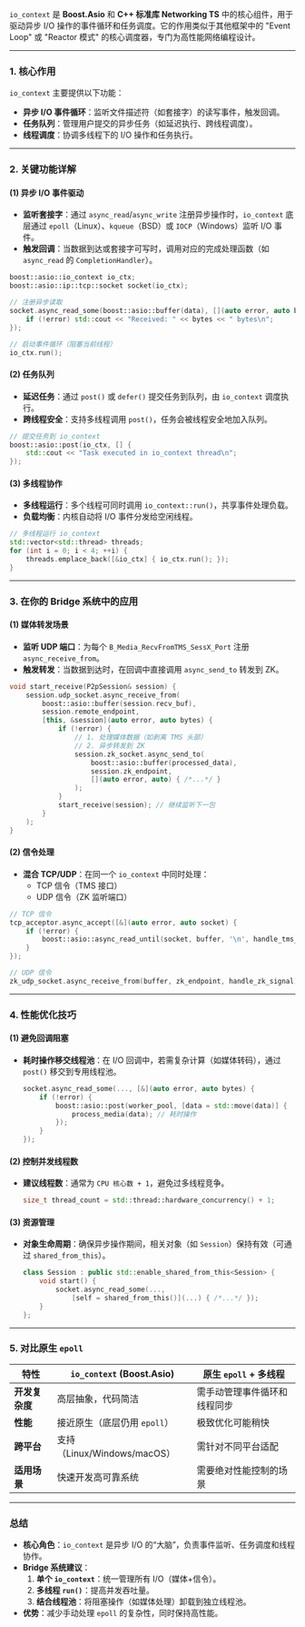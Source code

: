 `io_context` 是 **Boost.Asio** 和 **C++ 标准库 Networking TS** 中的核心组件，用于驱动异步 I/O 操作的事件循环和任务调度。它的作用类似于其他框架中的 "Event Loop" 或 "Reactor 模式" 的核心调度器，专门为高性能网络编程设计。

---

### **1. 核心作用**
`io_context` 主要提供以下功能：
- **异步 I/O 事件循环**：监听文件描述符（如套接字）的读写事件，触发回调。
- **任务队列**：管理用户提交的异步任务（如延迟执行、跨线程调度）。
- **线程调度**：协调多线程下的 I/O 操作和任务执行。

---

### **2. 关键功能详解**

#### **(1) 异步 I/O 事件驱动**
- **监听套接字**：通过 `async_read`/`async_write` 注册异步操作时，`io_context` 底层通过 `epoll`（Linux）、`kqueue`（BSD）或 `IOCP`（Windows）监听 I/O 事件。
- **触发回调**：当数据到达或套接字可写时，调用对应的完成处理函数（如 `async_read` 的 `CompletionHandler`）。

```cpp
boost::asio::io_context io_ctx;
boost::asio::ip::tcp::socket socket(io_ctx);

// 注册异步读取
socket.async_read_some(boost::asio::buffer(data), [](auto error, auto bytes) {
    if (!error) std::cout << "Received: " << bytes << " bytes\n";
});

// 启动事件循环（阻塞当前线程）
io_ctx.run();
```

#### **(2) 任务队列**
- **延迟任务**：通过 `post()` 或 `defer()` 提交任务到队列，由 `io_context` 调度执行。
- **跨线程安全**：支持多线程调用 `post()`，任务会被线程安全地加入队列。

```cpp
// 提交任务到 io_context
boost::asio::post(io_ctx, [] {
    std::cout << "Task executed in io_context thread\n";
});
```

#### **(3) 多线程协作**
- **多线程运行**：多个线程可同时调用 `io_context::run()`，共享事件处理负载。
- **负载均衡**：内核自动将 I/O 事件分发给空闲线程。

```cpp
// 多线程运行 io_context
std::vector<std::thread> threads;
for (int i = 0; i < 4; ++i) {
    threads.emplace_back([&io_ctx] { io_ctx.run(); });
}
```

---

### **3. 在你的 Bridge 系统中的应用**
#### **(1) 媒体转发场景**
- **监听 UDP 端口**：为每个 `B_Media_RecvFromTMS_SessX_Port` 注册 `async_receive_from`。
- **触发转发**：当数据到达时，在回调中直接调用 `async_send_to` 转发到 ZK。

```cpp
void start_receive(P2pSession& session) {
    session.udp_socket.async_receive_from(
        boost::asio::buffer(session.recv_buf),
        session.remote_endpoint,
        [this, &session](auto error, auto bytes) {
            if (!error) {
                // 1. 处理媒体数据（如剥离 TMS 头部）
                // 2. 异步转发到 ZK
                session.zk_socket.async_send_to(
                    boost::asio::buffer(processed_data),
                    session.zk_endpoint,
                    [](auto error, auto) { /*...*/ }
                );
            }
            start_receive(session); // 继续监听下一包
        }
    );
}
```

#### **(2) 信令处理**
- **混合 TCP/UDP**：在同一个 `io_context` 中同时处理：
  - TCP 信令（TMS 接口）
  - UDP 信令（ZK 监听端口）

```cpp
// TCP 信令
tcp_acceptor.async_accept([&](auto error, auto socket) {
    if (!error) {
        boost::asio::async_read_until(socket, buffer, '\n', handle_tms_signal);
    }
});

// UDP 信令
zk_udp_socket.async_receive_from(buffer, zk_endpoint, handle_zk_signal);
```

---

### **4. 性能优化技巧**
#### **(1) 避免回调阻塞**
- **耗时操作移交线程池**：在 I/O 回调中，若需复杂计算（如媒体转码），通过 `post()` 移交到专用线程池。
  ```cpp
  socket.async_read_some(..., [&](auto error, auto bytes) {
      if (!error) {
          boost::asio::post(worker_pool, [data = std::move(data)] {
              process_media(data); // 耗时操作
          });
      }
  });
  ```

#### **(2) 控制并发线程数**
- **建议线程数**：通常为 `CPU 核心数 + 1`，避免过多线程竞争。
  ```cpp
  size_t thread_count = std::thread::hardware_concurrency() + 1;
  ```

#### **(3) 资源管理**
- **对象生命周期**：确保异步操作期间，相关对象（如 `Session`）保持有效（可通过 `shared_from_this`）。
  ```cpp
  class Session : public std::enable_shared_from_this<Session> {
      void start() {
          socket.async_read_some(..., 
              [self = shared_from_this()](...) { /*...*/ });
      }
  };
  ```

---

### **5. 对比原生 `epoll`**
| **特性**          | `io_context` (Boost.Asio)       | 原生 `epoll` + 多线程         |
|-------------------|--------------------------------|-----------------------------|
| **开发复杂度**     | 高层抽象，代码简洁             | 需手动管理事件循环和线程同步 |
| **性能**          | 接近原生（底层仍用 `epoll`）   | 极致优化可能稍快            |
| **跨平台**        | 支持（Linux/Windows/macOS）    | 需针对不同平台适配          |
| **适用场景**      | 快速开发高可靠系统             | 需要绝对性能控制的场景      |

---

### **总结**
- **核心角色**：`io_context` 是异步 I/O 的“大脑”，负责事件监听、任务调度和线程协作。
- **Bridge 系统建议**：
  1. **单个 `io_context`**：统一管理所有 I/O（媒体+信令）。
  2. **多线程 `run()`**：提高并发吞吐量。
  3. **结合线程池**：将阻塞操作（如媒体处理）卸载到独立线程池。
- **优势**：减少手动处理 `epoll` 的复杂性，同时保持高性能。